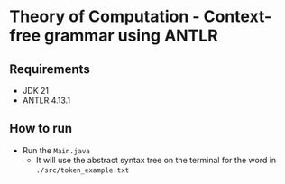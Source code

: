 # Theory of Computation - Context-free grammar using ANTLR

## Requirements

- JDK 21
- ANTLR 4.13.1

## How to run

- Run the `Main.java`
  - It will use the abstract syntax tree on the terminal for the word in `./src/token_example.txt`